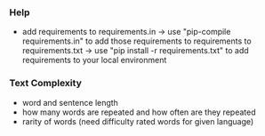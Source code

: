 ### Help
- add requirements to requirements.in -> use "pip-compile requirements.in" to add
  those requirements to requirements to requirements.txt -> use "pip install -r requirements.txt" to add requirements to your local environment


### Text Complexity

- word and sentence length
- how many words are repeated and how often are they repeated
- rarity of words (need difficulty rated words for given language)
